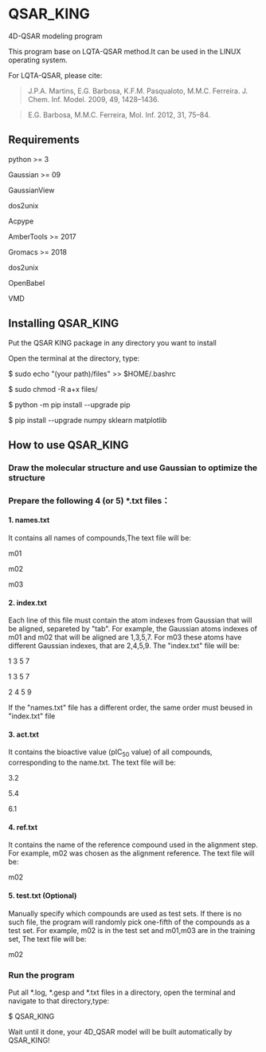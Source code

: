 # QSAR_KING
4D-QSAR modeling program

This program base on LQTA-QSAR method.It can be used in the LINUX operating system.

For LQTA-QSAR, please cite:

>J.P.A. Martins, E.G. Barbosa, K.F.M. Pasqualoto, M.M.C. Ferreira. J. Chem. Inf. Model. 2009, 49, 1428–1436.

>E.G. Barbosa, M.M.C. Ferreira, Mol. Inf. 2012, 31, 75–84.
## Requirements
python >= 3

Gaussian >= 09

GaussianView

dos2unix

Acpype

AmberTools >= 2017

Gromacs >= 2018

dos2unix

OpenBabel

VMD
## Installing QSAR_KING
Put the QSAR KING package in any directory you want to install

Open the terminal at the directory, type:

$ sudo echo "(your path)/files" >> $HOME/.bashrc

$ sudo chmod -R a+x files/

$ python -m pip install --upgrade pip

$ pip install --upgrade numpy sklearn matplotlib
## How to use QSAR_KING
### Draw the molecular structure and use Gaussian to optimize the structure
### Prepare the following 4 (or 5) *.txt files：
#### 1. names.txt
It contains all names of compounds,The text file will be:

m01

m02

m03
#### 2. index.txt
Each line of this file must contain the atom indexes from Gaussian that will be aligned, separeted by "tab". For example, the Gaussian atoms indexes of m01 and m02 that will be aligned are 1,3,5,7. For m03 these atoms have different Gaussian indexes, that are 2,4,5,9. The "index.txt" file will be:

1 3	5	7
   
1	3	5	7
   
2	4	5	9

If the "names.txt" file has a different order, the same order must beused in "index.txt" file
#### 3. act.txt
It contains the bioactive value (pIC<sub>50</sub> value) of all compounds, corresponding to the name.txt. The text file will be:

3.2

5.4

6.1
#### 4. ref.txt
It contains the name of the reference compound used in the alignment step. For example, m02 was chosen as the alignment reference. The text file will be:

m02

#### 5. test.txt (Optional)
Manually specify which compounds are used as test sets. If there is no such file, the program will randomly pick one-fifth of the compounds as a test set. For example, m02 is in the test set and m01,m03 are in the training set, The text file will be:

m02

### Run the program
Put all *.log, *.gesp and *.txt files in a directory, open the terminal and navigate to that directory,type:

$ QSAR_KING

Wait until it done, your 4D_QSAR model will be built automatically by QSAR_KING!
